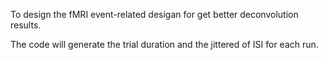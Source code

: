 To design the fMRI event-related desigan for get better deconvolution results.

The code will generate the trial duration and the jittered of ISI for each run.

